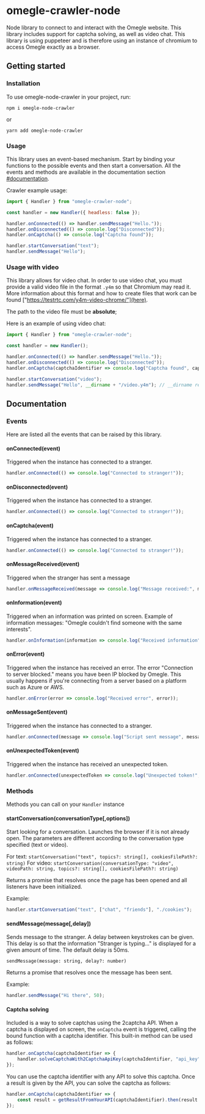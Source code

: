 # omegle-crawler-node

Node library to connect to and interact with the Omegle website. This library includes support for captcha solving, as well as video chat.
This library is using puppeteer and is therefore using an instance of chromium to access Omegle exactly as a browser.

## Getting started

### Installation

To use omegle-node-crawler in your project, run:

```
npm i omegle-node-crawler
```

or

```
yarn add omegle-node-crawler
```

### Usage

This library uses an event-based mechanism.
Start by binding your functions to the possible events and then start a conversation. All the events and methods are available in the documentation section [#documentation](below).

Crawler example usage:

```javascript
import { Handler } from "omegle-crawler-node";

const handler = new Handler({ headless: false });

handler.onConnected(() => handler.sendMessage("Hello."));
handler.onDisconnected(() => console.log("Disconnected"));
handler.onCaptcha(() => console.log("Captcha found"));

handler.startConversation("text");
handler.sendMessage("Hello");
```

### Usage with video

This library allows for video chat. In order to use video chat, you must provide a valid video file in the format `.y4m` so that Chromium may read it. More information about this format and how to create files that work can be found ["https://testrtc.com/y4m-video-chrome/"](here).

The path to the video file must be **absolute**;

Here is an example of using video chat:

```javascript
import { Handler } from "omegle-crawler-node";

const handler = new Handler();

handler.onConnected(() => handler.sendMessage("Hello."));
handler.onDisconnected(() => console.log("Disconnected"));
handler.onCaptcha(captchaIdentifier => console.log("Captcha found", captchaIdentifier));

handler.startConversation("video");
handler.sendMessage("Hello", __dirname + "/video.y4m"); // __dirname returns the path of the current directory.
```

## Documentation

### Events

Here are listed all the events that can be raised by this library.

#### onConnected(event)

Triggered when the instance has connected to a stranger.

```javascript
handler.onConnected(() => console.log("Connected to stranger!"));
```

#### onDisconnected(event)

Triggered when the instance has connected to a stranger.

```javascript
handler.onConnected(() => console.log("Connected to stranger!"));
```

#### onCaptcha(event)

Triggered when the instance has connected to a stranger.

```javascript
handler.onConnected(() => console.log("Connected to stranger!"));
```

#### onMessageReceived(event)

Triggered when the stranger has sent a message

```javascript
handler.onMessageReceived(message => console.log("Message received:", message));
```

#### onInformation(event)

Triggered when an information was printed on screen. Example of information messages: "Omegle couldn't find someone with the same interests".

```javascript
handler.onInformation(information => console.log("Received information", information));
```

#### onError(event)

Triggered when the instance has received an error. The error "Connection to server blocked." means you have been IP blocked by Omegle. This usually happens if you're connecting from a server based on a platform such as Azure or AWS.

```javascript
handler.onError(error => console.log("Received error", error));
```

#### onMessageSent(event)

Triggered when the instance has connected to a stranger.

```javascript
handler.onConnected(message => console.log("Script sent message", message));
```

#### onUnexpectedToken(event)

Triggered when the instance has received an unexpected token.

```javascript
handler.onConnected(unexpectedToken => console.log("Unexpected token!", unexpectedToken));
```

### Methods

Methods you can call on your `Handler` instance

#### startConversation(conversationType[,options])

Start looking for a conversation. Launches the browser if it is not already open. The parameters are different according to the conversation type specified (text or video).

For text: `startConversation("text", topics?: string[], cookiesFilePath?: string)`
For video: `startConversation(conversationType: "video", videoPath: string, topics?: string[], cookiesFilePath?: string)`

Returns a promise that resolves once the page has been opened and all listeners have been initialized.

Example:

```javascript
handler.startConversation("text", ["chat", "friends"], "./cookies");
```

#### sendMessage(message[,delay])

Sends message to the stranger. A delay between keystrokes can be given.
This delay is so that the information "Stranger is typing..." is displayed for a given amount of time.
The default delay is 50ms.

`sendMessage(message: string, delay?: number)`

Returns a promise that resolves once the message has been sent.

Example:

```javascript
handler.sendMessage("Hi there", 50);
```

#### Captcha solving

Included is a way to solve captchas using the 2captcha API. When a captcha is displayed on screen, the `onCaptcha` event is triggered, calling the bound function with a captcha identifier. This built-in method can be used as follows:

```javascript
handler.onCaptcha(captchaIdentifier => {
	handler.solveCaptchaWith2CaptchaApiKey(captchaIdentifier, "api_key");
});
```

You can use the captcha identifier with any API to solve this captcha. Once a result is given by the API, you can solve the captcha as follows:

```javascript
handler.onCaptcha(captchaIdentifier => {
	const result = getResultFromYourAPI(captchaIdentifier).then(result => handler.solveCaptcha(result));
});
```
